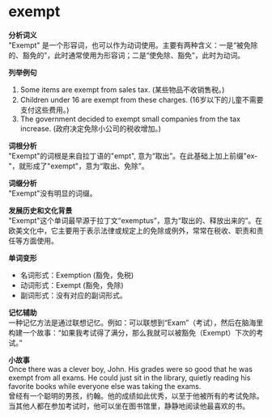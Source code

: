 # exempt

**分析词义**  
"Exempt" 是一个形容词，也可以作为动词使用。主要有两种含义：一是“被免除的、豁免的”，此时通常使用为形容词；二是“使免除、豁免”，此时为动词。

  

**列举例句**

  

1.  Some items are exempt from sales tax. (某些物品不收销售税。)
2.  Children under 16 are exempt from these charges. (16岁以下的儿童不需要支付这些费用。)
3.  The government decided to exempt small companies from the tax increase. (政府决定免除小公司的税收增加。)

  

**词根分析**  
"Exempt"的词根是来自拉丁语的"empt", 意为“取出”。在此基础上加上前缀"ex-"，就形成了"exempt"，意为“取出、免除”。

  

**词缀分析**  
"Exempt"没有明显的词缀。

  

**发展历史和文化背景**  
"Exempt"这个单词最早源于拉丁文“exemptus”，意为“取出的、释放出来的”。在欧美文化中，它主要用于表示法律或规定上的免除或例外，常常在税收、职责和责任等方面使用。

  

**单词变形**

  

*   名词形式：Exemption (豁免，免税)
*   动词形式：Exempt (豁免，免除)
*   副词形式：没有对应的副词形式。

  

**记忆辅助**  
一种记忆方法是通过联想记忆。例如：可以联想到“Exam”（考试），然后在脑海里构建一个故事：“如果我考试得了满分，那么我就可以被豁免（Exempt）下次的考试。”

  

**小故事**  
Once there was a clever boy, John. His grades were so good that he was exempt from all exams. He could just sit in the library, quietly reading his favorite books while everyone else was taking the exams.  
曾经有一个聪明的男孩，约翰。他的成绩如此优秀，以至于他被所有的考试免除。当其他人都在参加考试时，他可以坐在图书馆里，静静地阅读他最喜欢的书。
